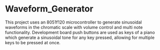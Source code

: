 # Waveform_Generator
This project uses an 8051f120 microcontroller to generate sinusoidal waveforms in the chromatic scale with volume control and multi note functionality. Development board push buttons are used as keys of a piano which generate a sinusoidal tone for any key pressed, allowing for multiple keys to be pressed at once.
